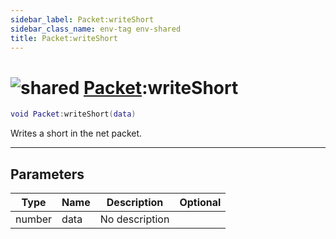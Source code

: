 ```yaml
---
sidebar_label: Packet:writeShort
sidebar_class_name: env-tag env-shared
title: Packet:writeShort
---
```


# <img src='/img/wiki/shared.png' alt='shared' data-tag='env-tag' /> [Packet](../packet/README.md):writeShort

```lua
void Packet:writeShort(data)
```

Writes a short in the net packet.<br/>

-----------------
## Parameters

| Type   | Name | Description | Optional |
| ------ | ---- | ----------- | -------: |
| number | data | No description |   |

